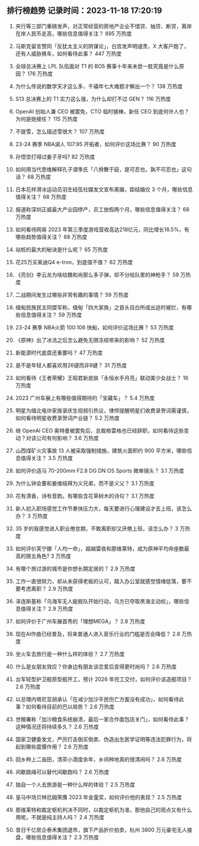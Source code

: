 
## 排行榜趋势 记录时间：2023-11-18 17:20:19
  
  1. 央行等三部门重磅发声，对正常经营的房地产企业不惜贷、抽贷、断贷，离岸在岸人民币走高，哪些信息值得关注？ 895 万热度
    
  2. 马斯克留言赞同「反犹太主义的阴谋论」，白宫发声明谴责，X 大客户跑了，还有人威胁换车，如何看待此事？ 447 万热度
    
  3. 全球总决赛上 LPL 队伍面对 T1 的 BO5 赛事十年来未尝一胜究竟是什么原因？ 176 万热度
    
  4. 为什么传说的数学天才这么多，千禧年七大难题才解出一个？ 138 万热度
    
  5. S13 总决赛上的 T1 实力这么强，为什么却打不过 GEN？ 116 万热度
    
  6. OpenAI 创始人兼 CEO 被罢免，CTO 临时接棒，新任 CEO  到底何许人也？为何是她接任？ 115 万热度
    
  7. 不提雪，怎么描述雪很大？ 107 万热度
    
  8. 23-24 赛季 NBA湖人 107:95 开拓者，如何评价这场比赛？ 90 万热度
    
  9. 孙悟空打得过姜子牙吗? 82 万热度
    
  10. 如何用当代思维解释孔子谓季氏「八佾舞于庭，是可忍也，孰不可忍也」这句话？ 68 万热度
    
  11. 日本花样滑冰运动员羽生结弦社媒发文宣布离婚，距结婚仅 3 个月，哪些信息值得关注？ 68 万热度
    
  12. 报道称深圳正威最大产业园停产，员工放假两个月，哪些信息值得关注？ 68 万热度
    
  13. 如何看待网易 2023 年第三季度游戏营收高达218亿元，同比增长16.5%，有哪些趋势值得关注？ 68 万热度
    
  14. 站桩的最大的秘诀是什么呢？ 65 万热度
    
  15. 花25万买奥迪Q4 e-tron，到底值不值？ 62 万热度
    
  16. 《亮剑》李云龙为啥给魏和尚那么多子弹，却不分给队里的神枪手？ 59 万热度
    
  17. 二战期间发生过哪些非常有趣的事情？ 59 万热度
    
  18. 缅甸民族民主同盟军称，缅甸「四大家族」之首头目白所成出逃时被拦，有哪些信息值得关注？ 59 万热度
    
  19. 23-24 赛季 NBA火箭 100:106 快船，如何评价这场比赛？ 53 万热度
    
  20. 《原神》出了冰法之后怎么避免无限冻结带来的影响？ 52 万热度
    
  21. 新能源时代底盘还重要吗？ 47 万热度
    
  22. 是不是年轻人都喜欢用26键而非9键？ 31 万热度
    
  23. 如何看待《王者荣耀》王昭君新皮肤「永恒水手月亮」联动美少女战士？ 16 万热度
    
  24. 2023 广州车展上有哪些值得期待的「宝藏车」？ 5.4 万热度
    
  25. 明星为缅北电诈家族录庆生视频引热议，律师提醒明星们收费录贺词需谨慎，如何看待明星收费录贺词产业链？ 5.2 万热度
    
  26. 继 OpenAI CEO 奥特曼被罢免后，总裁格雷格也已经辞职，如何看待这些变动？对该公司有何影响？ 3.6 万热度
    
  27. 山西煤矿火灾事故 13 人被采取强制措施，建筑火面积约 900 平方米，哪些信息值得关注？ 3.5 万热度
    
  28. 如何评价适马 70-200mm F2.8 DG DN OS Sports 微单镜头？ 3.1 万热度
    
  29. 为什么钟会要和姜维结拜为义兄弟，而不是义父？ 3.1 万热度
    
  30. 花有清香，诗有音韵。有哪些含花草树木的诗句？ 3.1 万热度
    
  31. 新人初入职场感觉工作节奏快压力大，每天要进行心理建设才去上班，该怎么办？ 3 万热度
    
  32. 35 岁的我感觉进入职业倦怠期，不敢离职却又厌倦上班，该怎么办？ 3 万热度
    
  33. 如何评价芙宁娜「人均一命」，超越雷夜和那维莱特，成为原神平均命座数最高的限五角色? 3 万热度
    
  34. 有哪个旅过游的城市是你想长期定居的？ 2.9 万热度
    
  35. 工作一直很努力，却从未获得老板的认可，踏入办公室就感觉情绪低落，要不要考虑离职？ 2.9 万热度
    
  36. 泽连斯基称「乌海军无人艇舰队开始行动，乌方已夺取黑海主动权」，哪些信息值得关注？ 2.9 万热度
    
  37. 如何评价于广州车展首秀的「理想MEGA」？ 2.8 万热度
    
  38. 现在AI作曲已经普及，将来普通人进入音乐行业的门槛是否会降低？ 2.8 万热度
    
  39. 坐火车去旅行是一种什么样的体验？ 2.7 万热度
    
  40. 什么是女朋友效应？你身边有朋友谈恋爱后变得更时尚吗？ 2.6 万热度
    
  41. 台军轻型护卫舰原型舰开工，预计 2026 年完工交付，如何评价该造舰项目？ 2.6 万热度
    
  42. 以总理内塔尼亚胡承认「在减少加沙平民伤亡方面没有成功」，如何看待此事？如何看待目前的巴以局势？ 2.6 万热度
    
  43. 世粮署称「加沙粮食系统崩溃，最后一家合作面包店关门」，如何看待此事？这种情况还将持续多久？ 2.6 万热度
    
  44. 国家卫健委发文，严厉打击倒买倒卖、伪造出生医学证明等违法犯罪行为，将起到哪些震慑作用？ 2.6 万热度
    
  45. 回乡种上二亩田，清茶小酒度余年，乡间种地真的很清闲吗？ 2.6 万热度
    
  46. 间歇跳绳可以替代间歇跑吗？ 2.6 万热度
    
  47. 独自一个人去旅游是一种什么样的体验？ 2.5 万热度
    
  48. 皇马中场贝林厄姆荣膺 2023 年金童奖，如何评价他的表现？ 2.5 万热度
    
  49. 那维莱特和裁定枢机判决不同时，以裁定枢机为准，那他自己的观点又有什么用呢，不就是纯主持人吗？ 2.4 万热度
    
  50. 昔日千亿房企泰禾集团退市，旗下产品折价拍卖，杭州 3800 万元豪宅无人接盘，哪些信息值得关注？ 2.3 万热度
    